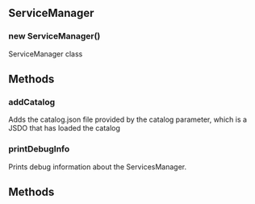 ## ServiceManager


<a name="new_ServiceManager_new"></a>
### new ServiceManager()
ServiceManager class

## Methods

<a name="addCatalog"></a>
### addCatalog
Adds the catalog.json file provided by the catalog parameter, which is a JSDO 
that has loaded the catalog


<a name="printDebugInfo"></a>
### printDebugInfo
Prints debug information about the ServicesManager.



## Methods
